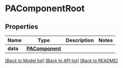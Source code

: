 # PAComponentRoot


## Properties
Name | Type | Description | Notes
------------ | ------------- | ------------- | -------------
**data** | [**PAComponent**](PAComponent.md) |  | 

[[Back to Model list]](../README.md#documentation-for-models) [[Back to API list]](../README.md#documentation-for-api-endpoints) [[Back to README]](../README.md)


